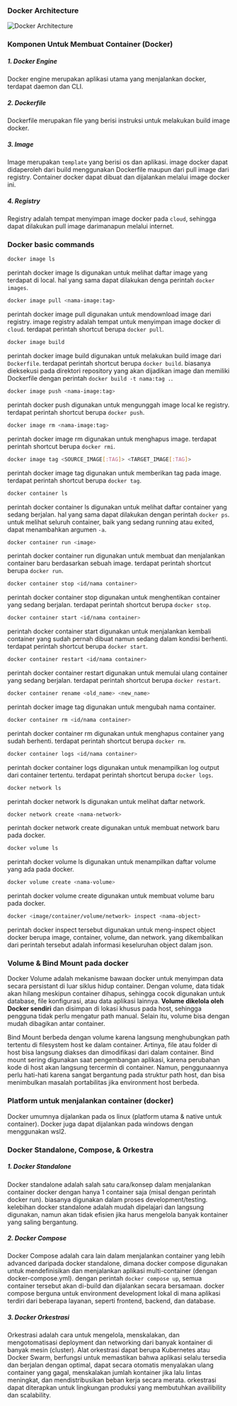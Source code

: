 ### Docker Architecture
![Docker Architecture](https://miro.medium.com/v2/0*kDJEckrqtk653KL_)

### Komponen Untuk Membuat Container (Docker)
##### 1. Docker Engine 
Docker engine merupakan aplikasi utama yang menjalankan docker, terdapat daemon dan CLI.
##### 2. Dockerfile 
Dockerfile merupakan file yang berisi instruksi untuk melakukan build image docker.
##### 3. Image 
Image merupakan `template` yang berisi os dan aplikasi. image docker dapat didaperoleh dari build menggunakan Dockerfile maupun dari pull image dari registry. Container docker dapat dibuat dan dijalankan melalui image docker ini.
##### 4. Registry 
Registry adalah tempat menyimpan image docker pada `cloud`, sehingga dapat dilakukan pull image darimanapun melalui internet.

### Docker basic commands
```sh
docker image ls
```
perintah docker image ls digunakan untuk melihat daftar image yang terdapat di local. hal yang sama dapat dilakukan denga perintah `docker images`.

```sh
docker image pull <nama-image:tag>
```
perintah docker image pull digunakan untuk mendownload image dari registry. image registry adalah tempat untuk menyimpan image docker di `cloud`. terdapat perintah shortcut berupa `docker pull`.

```sh
docker image build
```
perintah docker image build digunakan untuk melakukan build image dari `Dockerfile`. terdapat perintah shortcut berupa `docker build`. biasanya dieksekusi pada direktori repository yang akan dijadikan image dan memiliki Dockerfile dengan perintah `docker build -t nama:tag .`.

```sh
docker image push <nama-image:tag>
```
perintah docker push digunakan untuk mengunggah image local ke registry. terdapat perintah shortcut berupa `docker push`.

```sh
docker image rm <nama-image:tag>
```
perintah docker image rm digunakan untuk menghapus image. terdapat perintah shortcut berupa `docker rmi`.

```sh
docker image tag <SOURCE_IMAGE[:TAG]> <TARGET_IMAGE[:TAG]>
```
perintah docker image tag digunakan untuk memberikan tag pada image. terdapat perintah shortcut berupa `docker tag`.

```sh
docker container ls
```
perintah docker container ls digunakan untuk melihat daftar container yang sedang berjalan. hal yang sama dapat dilakukan dengan perintah `docker ps`. untuk melihat seluruh container, baik yang sedang running atau exited, dapat menambahkan argumen `-a`.

```sh
docker container run <image>
```
perintah docker container run digunakan untuk membuat dan menjalankan container baru berdasarkan sebuah image. terdapat perintah shortcut berupa `docker run`.

```sh
docker container stop <id/nama container>
```
perintah docker container stop digunakan untuk menghentikan container yang sedang berjalan. terdapat perintah shortcut berupa `docker stop`.

```sh
docker container start <id/nama container>
```
perintah docker container start digunakan untuk menjalankan kembali container yang sudah pernah dibuat namun sedang dalam kondisi berhenti. terdapat perintah shortcut berupa `docker start`.

```sh
docker container restart <id/nama container>
```
perintah docker container restart digunakan untuk memulai ulang container yang sedang berjalan. terdapat perintah shortcut berupa `docker restart`.

```sh
docker container rename <old_name> <new_name>
```
perintah docker image tag digunakan untuk mengubah nama container.

```sh
docker container rm <id/nama container>
```
perintah docker container rm digunakan untuk menghapus container yang sudah berhenti. terdapat perintah shortcut berupa `docker rm`.

```sh
docker container logs <id/nama container>
```
perintah docker container logs digunakan untuk menampilkan log output dari container tertentu. terdapat perintah shortcut berupa `docker logs`.

```sh
docker network ls
```
perintah docker network ls digunakan untuk melihat daftar network.

```sh
docker network create <nama-network>
```
perintah docker network create digunakan untuk membuat network baru pada docker.

```sh
docker volume ls
```
perintah docker volume ls digunakan untuk menampilkan daftar volume yang ada pada docker.

```sh
docker volume create <nama-volume>
```
perintah docker volume create digunakan untuk membuat volume baru pada docker.

```sh
docker <image/container/volume/network> inspect <nama-object>
```
perintah docker inspect tersebut digunakan untuk meng-inspect object docker berupa image, container, volume, dan network. yang dikembalikan dari perintah tersebut adalah informasi keseluruhan object dalam json.

### Volume & Bind Mount pada docker
Docker Volume adalah mekanisme bawaan docker untuk menyimpan data secara persistant di luar siklus hidup container. Dengan volume, data tidak akan hilang meskipun container dihapus, sehingga cocok digunakan untuk database, file konfigurasi, atau data aplikasi lainnya. **Volume dikelola oleh Docker sendiri** dan disimpan di lokasi khusus pada host, sehingga pengguna tidak perlu mengatur path manual. Selain itu, volume bisa dengan mudah dibagikan antar container.

Bind Mount berbeda dengan volume karena langsung menghubungkan path tertentu di filesystem host ke dalam container. Artinya, file atau folder di host bisa langsung diakses dan dimodifikasi dari dalam container. Bind mount sering digunakan saat pengembangan aplikasi, karena perubahan kode di host akan langsung tercermin di container. Namun, penggunaannya perlu hati-hati karena sangat bergantung pada struktur path host, dan bisa menimbulkan masalah portabilitas jika environment host berbeda.

### Platform untuk menjalankan container (docker)
Docker umumnya dijalankan pada os linux (platform utama & native untuk container). Docker juga dapat dijalankan pada windows dengan menggunakan wsl2.

### Docker Standalone, Compose, & Orkestra
##### 1. Docker Standalone
Docker standalone adalah salah satu cara/konsep dalam menjalankan container docker dengan hanya 1 container saja (misal dengan perintah docker run). biasanya digunakan dalam proses development/testing. kelebihan docker standalone adalah mudah dipelajari dan langsung digunakan, namun akan tidak efisien jika harus mengelola banyak kontainer yang saling bergantung.

##### 2. Docker Compose
Docker Compose adalah cara lain dalam menjalankan container yang lebih advanced daripada docker standalone, dimana docker compose digunakan untuk mendefinisikan dan menjalankan aplikasi multi-container (dengan docker-compose.yml). dengan perintah `docker compose up`, semua container tersebut akan di-build dan dijalankan secara bersamaan. docker compose berguna untuk environment development lokal di mana aplikasi terdiri dari beberapa layanan, seperti frontend, backend, dan database.

##### 3. Docker Orkestrasi
Orkestrasi adalah cara untuk mengelola, menskalakan, dan mengotomatisasi deployment dan networking dari banyak kontainer di banyak mesin (cluster). Alat orkestrasi dapat berupa Kubernetes atau Docker Swarm, berfungsi untuk memastikan bahwa aplikasi selalu tersedia dan berjalan dengan optimal, dapat secara otomatis menyalakan ulang container yang gagal, menskalakan jumlah kontainer jika lalu lintas meningkat, dan mendistribusikan beban kerja secara merata. orkestrasi dapat diterapkan untuk lingkungan produksi yang membutuhkan availibility dan scalability.